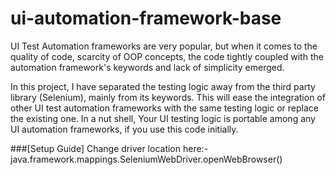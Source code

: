 # ui-automation-framework-base

UI Test Automation frameworks are very popular, but when it comes to the quality of code,
scarcity of OOP concepts, the code tightly coupled with the automation framework's keywords
and lack of simplicity emerged.

In this project, I have separated the testing logic away from the third party library (Selenium), mainly from its keywords. 
This will ease the integration of other UI test automation frameworks with the same testing logic or replace 
the existing one.
In a nut shell, Your UI testing logic is portable among any UI automation frameworks, if you use this code initially.

###[Setup Guide]
Change driver location here:- java.framework.mappings.SeleniumWebDriver.openWebBrowser()
